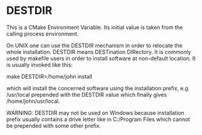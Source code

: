   

# DESTDIR  
This is a CMake Environment Variable. Its initial value is taken from
the calling process environment.  

On UNIX one can use the DESTDIR mechanism in order to relocate the
whole installation.  DESTDIR means DESTination DIRectory.  It is
commonly used by makefile users in order to install software at
non-default location.  It is usually invoked like this:  

make DESTDIR=/home/john install

  

which will install the concerned software using the installation
prefix, e.g.  /usr/local prepended with the DESTDIR value which
finally gives /home/john/usr/local.  

WARNING: DESTDIR may not be used on Windows because installation
prefix usually contains a drive letter like in C:/Program Files
which cannot be prepended with some other prefix.  

